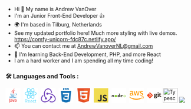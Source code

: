 - Hi 👋 My name is Andrew VanOver
- I'm an Junior Front-End Developer 👍
- 🌍 I'm based in Tilburg, Netherlands
-  See my updated portfolio here! Much more styling with live demos. https://comfy-unicorn-fdc87c.netlify.app/
- 📫  You can contact me at AndrewVanoverNL@gmail.com
- 🧠 I'm learning Back-End Development, PHP, and more React
- I am a hard worker and I am spending all my time coding!



<!---
andrewvanovernl/andrewvanovernl is a ✨ special ✨ repository because its `README.md` (this file) appears on your GitHub profile.
You can click the Preview link to take a look at your changes.
--->


### :hammer_and_wrench: Languages and Tools :
<div>
  <img src="https://github.com/devicons/devicon/blob/master/icons/java/java-original-wordmark.svg" title="Java" alt="Java" width="40" height="40"/>&nbsp;
  <img src="https://github.com/devicons/devicon/blob/master/icons/react/react-original-wordmark.svg" title="React" alt="React" width="40" height="40"/>&nbsp;
  <img src="https://github.com/devicons/devicon/blob/master/icons/redux/redux-original.svg" title="Redux" alt="Redux " width="40" height="40"/>&nbsp;
  <img src="https://github.com/devicons/devicon/blob/master/icons/css3/css3-plain-wordmark.svg"  title="CSS3" alt="CSS" width="40" height="40"/>&nbsp;
  <img src="https://github.com/devicons/devicon/blob/master/icons/html5/html5-original.svg" title="HTML5" alt="HTML" width="40" height="40"/>&nbsp;
  <img src="https://github.com/devicons/devicon/blob/master/icons/javascript/javascript-original.svg" title="JavaScript" alt="JavaScript" width="40" height="40"/>&nbsp;
  <img src="https://github.com/devicons/devicon/blob/master/icons/nodejs/nodejs-original-wordmark.svg" title="NodeJS" alt="NodeJS" width="40" height="40"/>&nbsp;
  <img src="https://github.com/devicons/devicon/blob/master/icons/amazonwebservices/amazonwebservices-plain-wordmark.svg" title="AWS" alt="AWS" width="40" height="40"/>&nbsp;
  <img src="https://github.com/devicons/devicon/blob/master/icons/git/git-original-wordmark.svg" title="Git" **alt="Git" width="40" height="40"/>
 <img src="https://cdn.jsdelivr.net/gh/devicons/devicon/icons/typescript/typescript-original.svg" title="Typescript" **alt="TS" width="40" height="40" />  
   <img height=50 src="https://cdn.jsdelivr.net/gh/devicons/devicon/icons/canva/canva-original.svg"/>
  
  
  
  
  
</div
